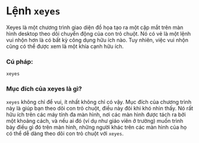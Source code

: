 # Lệnh `xeyes`

Xeyes là một chương trình giao diện đồ họa tạo ra một cặp mắt trên màn hình desktop theo dõi chuyển động của con trỏ chuột. Nó có vẻ là một lệnh vui nhộn hơn là có bất kỳ công dụng hữu ích nào. Tuy nhiên, việc vui nhộn cũng có thể được xem là một khía cạnh hữu ích.

### Cú pháp:

```
xeyes
```

### Mục đích của xeyes là gì?

`xeyes` không chỉ để vui, ít nhất không chỉ có vậy. Mục đích của chương trình này là giúp bạn theo dõi con trỏ chuột, điều này đôi khi khó nhìn thấy. Nó rất hữu ích trên các máy tính đa màn hình, nơi các màn hình được tách ra bởi một khoảng cách, và nếu ai đó (ví dụ như giáo viên ở trường) muốn trình bày điều gì đó trên màn hình, những người khác trên các màn hình của họ có thể dễ dàng theo dõi con trỏ chuột với `xeyes`.